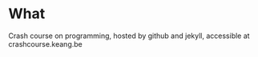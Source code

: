 # What
Crash course on programming, hosted by github and jekyll, accessible at crashcourse.keang.be
